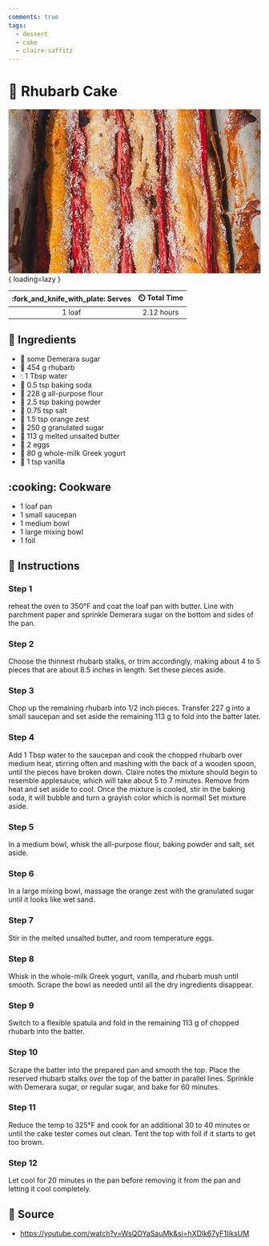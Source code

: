 ```yaml
---
comments: true
tags:
  - dessert
  - cake
  - claire-saffitz
---
```

# :chopsticks: Rhubarb Cake

![Rhubarb Cake][1]{ loading=lazy }

| :fork_and_knife_with_plate: Serves | :timer_clock: Total Time |
|:----------------------------------:|:-----------------------: |
| 1 loaf | 2.12 hours |

## :salt: Ingredients

- :candy: some Demerara sugar
- :chopsticks: 454 g rhubarb
- :droplet: 1 Tbsp water
- :cup_with_straw: 0.5 tsp baking soda
- :ear_of_rice: 228 g all-purpose flour
- :dash: 2.5 tsp baking powder
- :salt: 0.75 tsp salt
- :tangerine: 1.5 tsp orange zest
- :candy: 250 g granulated sugar
- :butter: 113 g melted unsalted butter
- :egg: 2 eggs
- :rice: 80 g whole-milk Greek yogurt
- :icecream: 1 tsp vanilla

## :cooking: Cookware

- 1 loaf pan
- 1 small saucepan
- 1 medium bowl
- 1 large mixing bowl
- 1 foil

## :pencil: Instructions

### Step 1

reheat the oven to 350°F and coat the loaf pan with butter. Line with parchment paper and sprinkle Demerara sugar on
the bottom and sides of the pan.

### Step 2

Choose the thinnest rhubarb stalks, or trim accordingly, making about 4 to 5 pieces that are about 8.5 inches in length.
Set these pieces aside.

### Step 3

Chop up the remaining rhubarb into 1/2 inch pieces. Transfer 227 g into a small saucepan and set aside the remaining 113
g to fold into the batter later.

### Step 4

Add 1 Tbsp water to the saucepan and cook the chopped rhubarb over medium heat, stirring often and mashing with the back
of a wooden spoon, until the pieces have broken down. Claire notes the mixture should begin to resemble applesauce,
which will take about 5 to 7 minutes. Remove from heat and set aside to cool. Once the mixture is cooled, stir in the
baking soda, it will bubble and turn a grayish color which is normal! Set mixture aside.

### Step 5

In a medium bowl, whisk the all-purpose flour, baking powder and salt, set aside.

### Step 6

In a large mixing bowl, massage the orange zest with the granulated sugar until it looks like wet sand.

### Step 7

Stir in the melted unsalted butter, and room temperature eggs.

### Step 8

Whisk in the whole-milk Greek yogurt, vanilla, and rhubarb mush until smooth. Scrape the bowl as needed until all the
dry ingredients disappear.

### Step 9

Switch to a flexible spatula and fold in the remaining 113 g of chopped rhubarb into the batter.

### Step 10

Scrape the batter into the prepared pan and smooth the top. Place the reserved rhubarb stalks over the top of the batter
in parallel lines. Sprinkle with Demerara sugar, or regular sugar, and bake for 60 minutes.

### Step 11

Reduce the temp to 325°F and cook for an additional 30 to 40 minutes or until the cake tester comes out clean. Tent the
top with foil if it starts to get too brown.

### Step 12

Let cool for 20 minutes in the pan before removing it from the pan and letting it cool completely.

## :link: Source

- <https://youtube.com/watch?v=WsQOYaSauMk&si=hXDlk67yF1IiksUM>

[1]: <../../assets/images/rhubarb-cake.jpg>
